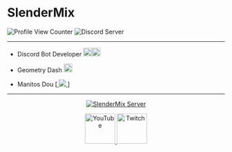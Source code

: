 # SlenderMix 
![Profile View Counter](https://komarev.com/ghpvc/?username=Slender-Mix) ![Discord Server](https://discordapp.com/api/guilds/896047288969986160/widget.png?style=shield)
___
* Discord Bot Developer <img src="https://upload.wikimedia.org/wikipedia/commons/thumb/9/99/Unofficial_JavaScript_logo_2.svg/1200px-Unofficial_JavaScript_logo_2.svg.png" width="20px"/><img src="https://sebastian-gomez.com/typescript.png" width="20px"/>

* Geometry Dash <img src="https://static.wikia.nocookie.net/logopedia/images/6/61/Geometry_Dash_Logo.png/revision/latest/scale-to-width-down/250?cb=20210209192114&path-prefix=es" width="20px"/>
* Manitos Dou [<a href="https://dsc.gg/dou">
  <img src="https://discordapp.com/api/guilds/876339668956893216/widget.png?style=shield" />
<a/>]

___
<div align="center">
  <p>
    <a href="https://discord.gg/eTa6dTpf89">
      <img src="https://discordapp.com/api/guilds/896047288969986160/widget.png?style=banner2" alt="SlenderMix Server"/>
    </a>
  </p>
  <p>
    <a href="https://www.youtube.com/channel/UCexHpXWRC_Y2w2T_fYfcp7w">
      <img src="https://i2.wp.com/logos.edu.mx/wp-content/uploads/2021/01/YouTube-LOGO.png?ssl=1" alt="YouTube" width="70px"/>
    </a>
    <a href="https://www.twitch.tv/slendermixgd">
      <img src="https://logos-marcas.com/wp-content/uploads/2020/11/Twitch-Emblema.png" alt="Twitch" width="70px">
    </a>
</div>

